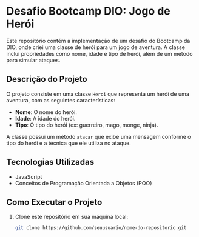# Desafio Bootcamp DIO: Jogo de Herói

Este repositório contém a implementação de um desafio do Bootcamp da DIO, onde criei uma classe de herói para um jogo de aventura. A classe inclui propriedades como nome, idade e tipo de herói, além de um método para simular ataques.

## Descrição do Projeto

O projeto consiste em uma classe `Heroi` que representa um herói de uma aventura, com as seguintes características:

- **Nome**: O nome do herói.
- **Idade**: A idade do herói.
- **Tipo**: O tipo do herói (ex: guerreiro, mago, monge, ninja).

A classe possui um método `atacar` que exibe uma mensagem conforme o tipo do herói e a técnica que ele utiliza no ataque.

## Tecnologias Utilizadas

- JavaScript
- Conceitos de Programação Orientada a Objetos (POO)

## Como Executar o Projeto

1. Clone este repositório em sua máquina local:
   ```bash
   git clone https://github.com/seuusuario/nome-do-repositorio.git
